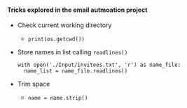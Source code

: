 #### Tricks explored in the email autmoation project

- Check current working directory
  - `print(os.getcwd())`

- Store names in list calling `readlines()`
  ```
  with open('./Input/invitees.txt', 'r') as name_file:
    name_list = name_file.readlines()
  ```
  
- Trim space
  - `name = name.strip()`
